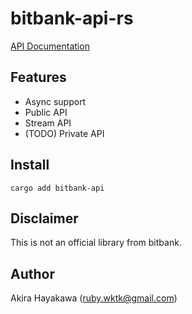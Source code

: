 # bitbank-api-rs

[API Documentation](https://docs.rs/bitbank-api/0.1.0/bitbank_api/)

## Features

- Async support
- Public API
- Stream API
- (TODO) Private API

## Install

`cargo add bitbank-api`

## Disclaimer

This is not an official library from bitbank.

## Author

Akira Hayakawa (ruby.wktk@gmail.com)
